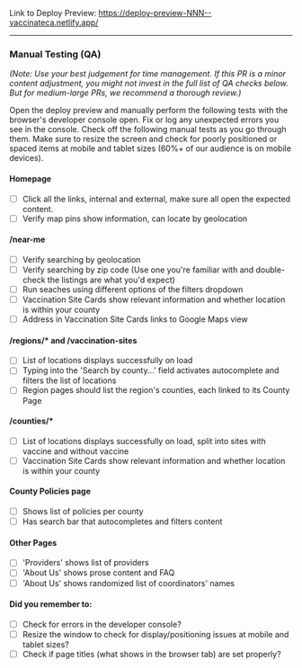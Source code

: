 <!--
	Replace this comment with a description of the change(s) being made.
	Screenshots are especially useful if you want to show how the site is changing.
	If relevant, try to reference Issue IDs that this PR resolves.
-->

<!--
	Replace the NNN in the URL below with the ID of this Pull Request.
	That's the URL where Netlify will automatically deploy a staging build.
-->
Link to Deploy Preview: https://deploy-preview-NNN--vaccinateca.netlify.app/

---

### Manual Testing (QA)

_(Note: Use your best judgement for time management. If this PR is a minor content adjustment, you might not invest in the full list of QA checks below. But for medium-large PRs, we recommend a thorough review.)_

Open the deploy preview and manually perform the following tests with the browser's developer console open. Fix or log any unexpected errors you see in the console. Check off the following manual tests as you go through them. Make sure to resize the screen and check for poorly positioned or spaced items at mobile and tablet sizes (60%+ of our audience is on mobile devices).

#### Homepage
- [ ] Click all the links, internal and external, make sure all open the expected content.
- [ ] Verify map pins show information, can locate by geolocation

#### /near-me
- [ ] Verify searching by geolocation
- [ ] Verify searching by zip code (Use one you're familiar with and double-check the listings are what you'd expect)
- [ ] Run seaches using different options of the filters dropdown
- [ ] Vaccination Site Cards show relevant information and whether location is within your county
- [ ] Address in Vaccination Site Cards links to Google Maps view

#### /regions/* and /vaccination-sites
- [ ] List of locations displays successfully on load
- [ ] Typing into the 'Search by county...' field activates autocomplete and filters the list of locations
- [ ] Region pages should list the region's counties, each linked to its County Page

#### /counties/*
- [ ] List of locations displays successfully on load, split into sites with vaccine and without vaccine
- [ ] Vaccination Site Cards show relevant information and whether location is within your county

#### County Policies page
- [ ] Shows list of policies per county
- [ ] Has search bar that autocompletes and filters content

#### Other Pages
- [ ] 'Providers' shows list of providers
- [ ] 'About Us' shows prose content and FAQ
- [ ] 'About Us' shows randomized list of coordinators' names

#### Did you remember to:
- [ ] Check for errors in the developer console?
- [ ] Resize the window to check for display/positioning issues at mobile and tablet sizes?
- [ ] Check if page titles (what shows in the browser tab) are set properly?
